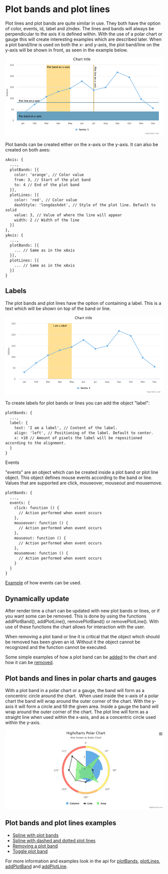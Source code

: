 Plot bands and plot lines
=========================

Plot lines and plot bands are quite similar in use. They both have the option of color, events, id, label and zIndex. The lines and bands will always be perpendicular to the axis it is defined within. With the use of a polar chart or gauge this will create interesting examples which are described later. When a plot band/line is used on both the x- and y-axis, the plot band/line on the y-axis will be shown in front, as seen in the example below. 

![Image of plot bands and plot lines](plot_bands_and_plot_lines.png)

Plot bands can be created either on the x-axis or the y-axis. It can also be created on both axes:


    xAxis: {
      ...,
      plotBands: [{
        color: 'orange', // Color value
        from: 3, // Start of the plot band
        to: 4 // End of the plot band
      }],
      plotLines: [{
        color: 'red', // Color value
        dashStyle: 'longdashdot', // Style of the plot line. Default to solid
        value: 3, // Value of where the line will appear
        width: 2 // Width of the line
      }]
    },
    yAxis: {
      ...,
      plotBands: [{
        ... // Same as in the xAxis
      }],
      plotLines: [{
        ... // Same as in the xAxis
      }]
    }

Labels
------

The plot bands and plot lines have the option of containing a label. This is a text which will be shown on top of the band or line.

![Image of label](labels_in_plot_bands_and_lines.png)

To create labels for plot bands or lines you can add the object "label":


    plotBands: {
      ...,
      label: {
        text: 'I am a label', // Content of the label.
        align: 'left', // Positioning of the label. Default to center.
        x: +10 // Amount of pixels the label will be repositioned according to the alignment.
      }
    }

Events

"events" are an object which can be created inside a plot band or plot line object. This object defines mouse events according to the band or line. Values that are supported are click, mouseover, mouseout and mousemove.


    plotBands: {
      ...,
      events: {
        click: function () {
          // Action performed when event occurs
        },
        mouseover: function () {
          // Action performed when event occurs
        },
        mouseout: function () {
          // Action performed when event occurs
        },
        mousemove: function () {
          // Action performed when event occurs
        }
      }
    }

[Example](https://highcharts.com/samples/highcharts/xaxis/plotbands-events/) of how events can be used.

Dynamically update
------------------

After render time a chart can be updated with new plot bands or lines, or if you want some can be removed. This is done by using the functions addPlotBand(), addPlotLine(), removePlotBand() or removePlotLine(). With use of these functions the chart allows for interaction with the user. 

When removing a plot band or line it is critical that the object which should be removed has been given an id. Without it the object cannot be recognized and the function cannot be executed.

Some simple examples of how a plot band can be [added](https://highcharts.com/samples/highcharts/members/axis-addplotband/) to the chart and how it can be [removed](https://highcharts.com/samples/highcharts/xaxis/plotbands-id/).

Plot bands and lines in polar charts and gauges
-----------------------------------------------

With a plot band in a polar chart or a gauge, the band will form as a concentric circle around the chart.  When used inside the x-axis of a polar chart the band will wrap around the outer corner of the chart. With the y-axis it will form a circle and fill the given area. Inside a gauge the band will wrap around the outer corner of the chart. The plot line will form as a straight line when used within the x-axis, and as a concentric circle used within the y-axis.

![plot_bands_in_polar_chart.png](plot_bands_in_polar_chart.png)

Plot bands and plot lines examples
----------------------------------

*   [Spline with plot bands](https://highcharts.com/demo/spline-plot-bands)
*   [Spline with dashed and dotted plot lines](https://highcharts.com/samples/highcharts/xaxis/plotlines-dashstyle/)
*   [Removing a plot band](https://highcharts.com/samples/highcharts/xaxis/plotbands-id/)
*   [Toggle plot band](https://highcharts.com/samples/highcharts/members/axis-addplotband/)

For more information and examples look in the api for [plotBands](https://api.highcharts.com/highcharts/xAxis.plotBands), [plotLines](https://api.highcharts.com/highcharts/xAxis.plotLines), [addPlotBand](https://api.highcharts.com/highcharts/Axis.addPlotBand) and [addPlotLine](https://api.highcharts.com/highcharts/Axis.addPlotLine).

